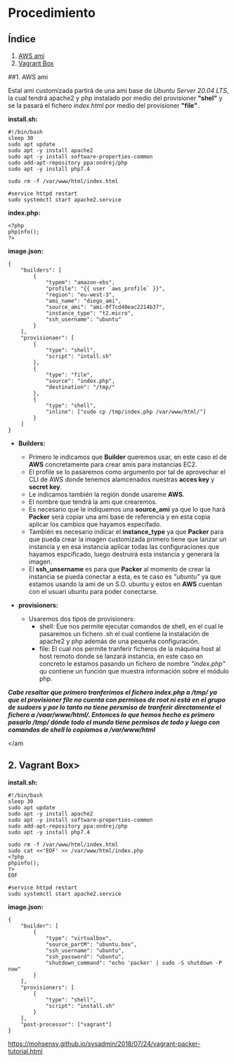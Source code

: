 # Procedimiento

## Índice

1. [AWS ami](#id1)   
2. [Vagrant Box](#id2)  
   
<a name="id1"></a>
##1. AWS ami

Estal ami customizada partirá de una ami base de *Ubuntu Server 20.04 LTS*, la cual tendrá apache2 y php instalado por medio del provisioner **"shel"** y se la pasará el fichero *index.html* por medio del provisioner **"file"**.

**install.sh:**

```
#!/bin/bash
sleep 30
sudo apt update
sudo apt -y install apache2
sudo apt -y install software-properties-common
sudo add-apt-repository ppa:ondrej/php
sudo apt -y install php7.4

sudo rm -f /var/www/html/index.html

#service httpd restart
sudo systemctl start apache2.service
```

**index.php:**

```
<?php
phpinfo();
?>
```

**image.json:**

```
{
    "builders": [
        {
            "typem": "amazon-ebs",
            "profile": "{{ user `aws_profile` }}",
            "region": "eu-west-3",
            "ami_name": "diego_ami",
            "source_ami": "ami-0f7cd40eac2214b37",
            "instance_type": "t2.micro",
            "ssh_username": "ubuntu"
        }
    ],
    "provisionaer": [
        {
            "type": "shell",
            "script": "intall.sh"
        },
        {
            "type": "file",
            "source": "index.php",
            "destination": "/tmp/"
        },
        {
            "type": "shell",
            "inline": ["sudo cp /tmp/index.php /var/www/html/"]
        }
    ]
}
```
* **Builders:**
  
  * Primero le indicamos que **Builder** queremos usar, en este caso el de **AWS** concretamente para crear amis para instancias EC2.
  * El profile se lo pasaremos como argumento por tal de aprovechar el CLI de AWS donde tenemos alamcenados nuestras **acces key** y **secret key**.
  * Le indicamos también la región donde usareme **AWS**.
  * El nombre que tendrá la ami que crearemos.
  * Es necesario que le indiquemos una **source_ami** ya que lo que hará **Packer** será copiar una ami base de referencia y en esta copia aplicar los cambios que hayamos especifado.
  * También es necesario indicar el **instance_type** ya que **Packer** para que pueda crear la imagen customizada primero tiene que lanzar un instancia y en esa instancia aplicar todas las configuraciones que hayamos espcificado, luego destruirá esta instancia y generará la imagen.
  * El **ssh_unsername** es para que **Packer** al momento de crear la instancia se pueda conectar a esta, es te caso es *"ubuntu"* ya que estamos usando la ami de un S.O. ubuntu y estos en **AWS** cuentan con el usuari ubuntu para poder conectarse.

*  **provisioners:**
   *  Usaremos dos tipos de provisioners:  
      *  shell: Eue nos permite ejecutar comandos de shell, en el cual le pasaremos un fichero .sh el cual contiene la instalación de apache2 y php además de una pequeña configuración.
      *  file: El cual nos permite tranferir ficheros de la máquina host al host remoto donde se lanzará instancia, en este caso en concreto le estamos pasando un fichero de nombre *"index.php"* qu contiene un función que muestra información sobre el módulo php.

***Cabe resaltar que primero tranferimos el fichero index.php a /tmp/ ya que el provisioner file no cuenta con permisos de root ni está en el grupo de sudoers y por lo tanto no tiene persmiso de tranferir directamente el fichero a /vaar/www/html/. Entonces lo que hemos hecho es primero pasarlo /tmp/ dónde todo el mundo tiene permisos de todo y luego con comandos de shell lo copiamos a /var/www/html***

<a name="id2"></am
## 2. Vagrant Box>

**install.sh:**
```
#!/bin/bash
sleep 30
sudo apt update
sudo apt -y install apache2
sudo apt -y install software-properties-common
sudo add-apt-repository ppa:ondrej/php
sudo apt -y install php7.4

sudo rm -f /var/www/html/index.html
sudo cat <<'EOF' >> /var/www/html/index.php
<?php
phpinfo();
?>
EOF

#service httpd restart
sudo systemctl start apache2.service
```

**image.json:**

```
{
    "builder": [
        {
            "type": "virtualbox",
            "source_partM": "ubuntu.box",
            "ssh_username": "ubuntu",
            "ssh_password": "ubuntu",
            "shutdown_command": "echo 'packer' | sudo -S shutdown -P now"
        }
    ],
    "provisioners": [
        {
            "type": "shell",
            "script": "install.sh"
        }
    ],
    "post-processor": ["vagrant"]
}
```

https://mohsensy.github.io/sysadmin/2018/07/24/vagrant-packer-tutorial.html 